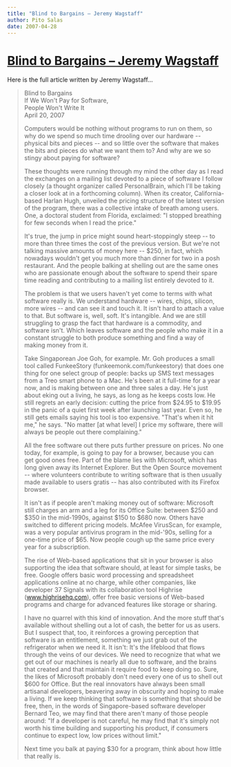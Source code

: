 ```yaml
---
title: "Blind to Bargains – Jeremy Wagstaff"
author: Pito Salas
date: 2007-04-28
---
```

# [Blind to Bargains – Jeremy Wagstaff](None)




Here is the full article written by Jeremy Wagstaff…

> Blind to Bargains  
> If We Won't Pay for Software,  
> People Won't Write It  
> April 20, 2007
>
> Computers would be nothing without programs to run on them, so why do we
> spend so much time drooling over our hardware -- physical bits and pieces --
> and so little over the software that makes the bits and pieces do what we
> want them to? And why are we so stingy about paying for software?
>
> These thoughts were running through my mind the other day as I read the
> exchanges on a mailing list devoted to a piece of software I follow closely
> (a thought organizer called PersonalBrain, which I'll be taking a closer
> look at in a forthcoming column). When its creator, California-based Harlan
> Hugh, unveiled the pricing structure of the latest version of the program,
> there was a collective intake of breath among users. One, a doctoral student
> from Florida, exclaimed: "I stopped breathing for few seconds when I read
> the price."
>
> It's true, the jump in price might sound heart-stoppingly steep -- to more
> than three times the cost of the previous version. But we're not talking
> massive amounts of money here -- $250, in fact, which nowadays wouldn't get
> you much more than dinner for two in a posh restaurant. And the people
> balking at shelling out are the same ones who are passionate enough about
> the software to spend their spare time reading and contributing to a mailing
> list entirely devoted to it.
>
> The problem is that we users haven't yet come to terms with what software
> really is. We understand hardware -- wires, chips, silicon, more wires --
> and can see it and touch it. It isn't hard to attach a value to that. But
> software is, well, soft. It's intangible. And we are still struggling to
> grasp the fact that hardware is a commodity, and software isn't. Which
> leaves software and the people who make it in a constant struggle to both
> produce something and find a way of making money from it.
>
> Take Singaporean Joe Goh, for example. Mr. Goh produces a small tool called
> FunkeeStory (funkeemonk.com/funkeestory) that does one thing for one select
> group of people: backs up SMS text messages from a Treo smart phone to a
> Mac. He's been at it full-time for a year now, and is making between one and
> three sales a day. He's just about eking out a living, he says, as long as
> he keeps costs low. He still regrets an early decision: cutting the price
> from $24.95 to $19.95 in the panic of a quiet first week after launching
> last year. Even so, he still gets emails saying his tool is too expensive.
> "That's when it hit me," he says. "No matter [at what level] I price my
> software, there will always be people out there complaining."
>
> All the free software out there puts further pressure on prices. No one
> today, for example, is going to pay for a browser, because you can get good
> ones free. Part of the blame lies with Microsoft, which has long given away
> its Internet Explorer. But the Open Source movement -- where volunteers
> contribute to writing software that is then usually made available to users
> gratis -- has also contributed with its Firefox browser.
>
> It isn't as if people aren't making money out of software: Microsoft still
> charges an arm and a leg for its Office Suite: between $250 and $350 in the
> mid-1990s, against $150 to $680 now. Others have switched to different
> pricing models. McAfee VirusScan, for example, was a very popular antivirus
> program in the mid-'90s, selling for a one-time price of $65. Now people
> cough up the same price every year for a subscription.
>
> The rise of Web-based applications that sit in your browser is also
> supporting the idea that software should, at least for simple tasks, be
> free. Google offers basic word processing and spreadsheet applications
> online at no charge, while other companies, like developer 37 Signals with
> its collaboration tool Highrise (www.highrisehq.com), offer free basic
> versions of Web-based programs and charge for advanced features like storage
> or sharing.
>
> I have no quarrel with this kind of innovation. And the more stuff that's
> available without shelling out a lot of cash, the better for us as users.
> But I suspect that, too, it reinforces a growing perception that software is
> an entitlement, something we just grab out of the refrigerator when we need
> it. It isn't: It's the lifeblood that flows through the veins of our
> devices. We need to recognize that what we get out of our machines is nearly
> all due to software, and the brains that created and that maintain it
> require food to keep doing so. Sure, the likes of Microsoft probably don't
> need every one of us to shell out $600 for Office. But the real innovators
> have always been small artisanal developers, beavering away in obscurity and
> hoping to make a living. If we keep thinking that software is something that
> should be free, then, in the words of Singapore-based software developer
> Bernard Teo, we may find that there aren't many of those people around: "If
> a developer is not careful, he may find that it's simply not worth his time
> building and supporting his product, if consumers continue to expect low,
> low prices without limit."
>
> Next time you balk at paying $30 for a program, think about how little that
> really is.


